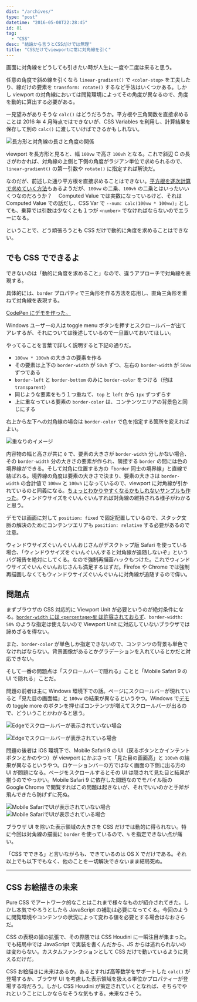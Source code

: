 ```yaml
---
dist: "/archives/"
type: "post"
datetime: "2016-05-08T22:28:45"
id: 81
tag:
  - "CSS"
desc: "結論から言うとCSSだけでは無理"
title: "CSSだけでviewportに常に対角線を引く"
---
```


画面に対角線をどうしても引きたい時が人生に一度や二度は来ると思う。

任意の角度で斜め線を引くなら `linear-gradient()` で `<color-stop>` を工夫したり、線だけの要素を `transform: rotate()` するなど手法はいくつかある。しかし viewport の対角線においては閲覧環境によってその角度が異なるので、角度を動的に算出する必要がある。

一見望みがありそうな `calc()` はどうだろうか。平方根や三角関数を直接求めることは 2016 年 4 月時点ではできないが、CSS Variables を利用し、計算結果を保存して別の `calc()` に渡していけばできるかもしれない。

![長方形と対角線の長さと角度の関係](/image/pure-css-diagonal-line/length-and-angle.webp)

viewport を長方形と見ると、幅 `100vw` で高さ `100vh` となる。これで斜辺 C の長さがわかれば、対角線の上側と下側の角度がラジアン単位で求められるので、`linear-gradient()` の第一引数や `rotate()` に指定すれば解決だ。

なのだが、前述した通り平方根を直接求めることはできない。[平方根を逐次計算で求めていく方法](http://izumi-math.jp/M_Kitamura/tikuji/tikuji.htm)もあるようだが、`100vw` の二乗、`100vh` の二乗とはいったいいくつなのだろうか？　 Computed Value では実数になっているけど、それは Computed Value での話だし、CSS Var で `--num: calc(100vw * 100vw);` としても、乗算では引数は少なくとも１つが `<number>` でなければならないのでエラーになる。

ということで、どう頑張ろうとも CSS だけで動的に角度を求めることはできない。

## でも CSS でできるよ

できないのは「動的に角度を求めること」なので、違うアプローチで対角線を表現する。

具体的には、`border` プロパティで三角形を作る方法を応用し、直角三角形を重ねて対角線を表現する。

[CodePen にデモを作った。](http://s.codepen.io/o_ti/debug/redWXp)

Windows ユーザーの人は toggle menu ボタンを押すとスクロールバーが出てアレするが、それについては後述しているので一旦置いておいてほしい。

やってることを言葉で詳しく説明すると下記の通りだ。

- `100vw * 100vh` の大きさの要素を作る
- その要素は上下の `border-width` が `50vh` ずつ、左右の `border-width` が `50vw` ずつである
- `border-left` と `border-bottom` のみに `border-color` をつける（他は `transparent`）
- 同じような要素をもう１つ重ねて、`top` と `left` から `1px` ずつずらす
- 上に重なっている要素の `border-color` は、コンテンツエリアの背景色と同じにする

右上から左下への対角線の場合は `border-color` で色を指定する箇所を変えればよい。

![重なりのイメージ](/image/pure-css-diagonal-line/layer-image.webp)

内容物の幅と高さが共に `0` で、要素の大きさが `border-width` 分しかない場合、その `border-width` 分の大きさの要素が作られ、隣接する `border` の間には色の境界線ができる。そして対角に位置する方の「`border` 同士の境界線」と直線で結ばれる。境界線の角度は要素の大きさで決まり、要素の大きさは `border-width` の合計値で `100vw` と `100vh` になっているので、viewport に対角線が引かれているのと同義になる。[ちょっとわかりやすくなるかもしれないサンプルも作った](http://s.codepen.io/o_ti/debug/ONEXbK)。ウィンドウサイズをぐいんぐいんすれば対角線の維持される様子がわかると思う。

デモでは画面に対して `position: fixed` で固定配置しているので、スタック文脈の解決のためにコンテンツエリアも `position: relative` する必要があるので注意。

ウィンドウサイズぐいんぐいんおじさんがデスクトップ版 Safari を使っている場合、「ウィンドウサイズをぐいんぐいんすると対角線が追随しないぞ」というバグ報告を絶対にしてくる。なので強制再描画ハックもつけた。これでウィンドウサイズぐいんぐいんおじさんも満足するはずだ。Firefox や Chrome では強制再描画しなくてもウィンドウサイズぐいんぐいんに対角線が追随するので偉い。

## 問題点

まずブラウザの CSS 対応的に Viewport Unit が必要というのが絶対条件になる。[`border-width` には `<percentage>型` は許容されておらず](https://www.w3.org/TR/CSS22/box.html#value-def-border-width)、`border-width: 50%` のような指定は使えないので Viewport Unit に対応していないブラウザでは諦めざるを得ない。

また、`border-color` が単色しか指定できないので、コンテンツの背景も単色でなければならない。背景画像があるとかグラデーションを入れているとかだと対応できない。

そして一番の問題点は「スクロールバーで隠れる」ことと「Mobile Safari 9 の UI で隠れる」ことだ。

問題の前者は主に Windows 環境下での話。ページにスクロールバーが現れていると「見た目の画面幅」と `100vw` の結果が異なるというやつ。Windows で[デモ](http://s.codepen.io/o_ti/debug/redWXp)の toggle more のボタンを押せばコンテンツが増えてスクロールバーが出るので、どういうことかわかると思う。

![Edgeでスクロールバーが表示されていない場合](/image/pure-css-diagonal-line/edge-no-scrollbar.webp)

![Edgeでスクロールバーが表示されている場合](/image/pure-css-diagonal-line/edge-has-scrollbar.webp)

問題の後者は iOS 環境下で、Mobile Safari 9 の UI（戻るボタンとかインテントボタンとかのやつ）が viewport にかぶさって「見た目の画面高」と `100vh` の結果が異なるというやつ。ロケーションバーの方ではなく画面の下側に出る方の UI が問題になる。ページをスクロールするとその UI は隠されて見た目と結果が揃うのでやっかい。Mobile Safari 9 に依存した問題なのでモバイル版の Google Chrome で閲覧すればこの問題は起きないが、それでいいのかと手斧が飛んできたら防げずに死ぬ。

![Mobile SafariでUIが表示されていない場合](/image/pure-css-diagonal-line/mobile-safari-no-gui.webp) ![Mobile SafariでUIが表示されている場合](/image/pure-css-diagonal-line/mobile-safari-has-gui.webp)

ブラウザ UI を除いた表示領域の大きさを CSS だけでは動的に得られない。特に今回は対角線の描画に `border` を使っているので、`%` を指定できない点が痛い。

「CSS でできる」と言いながらも、できているのは OS X でだけである。それ以上でも以下でもなく、他のことを一切解決できないまま結局死ぬ。

---

## CSS お絵描きの未来

Pure CSS でアートワーク的なことはこれまで様々なものが紹介されてきた。しかし本気でやろうとしたら JavaScript の補助は必要になってくる。今回のように閲覧環境やコンテンツの状況によって変わる値を必要とする場合はなおさらだ。

CSS の表現の幅の拡張で、その界隈では CSS Houdini に一瞬注目が集まった。でも結局中では JavaScript で実装を書くんだから、JS からは逃れられないのは変わらない。カスタムファンクションとして CSS だけで動いているように見えるだけだ。

CSS お絵描きに未来はあるか。あるとすれば高等数学をサポートした `calc()` が登場するか、ブラウザ UI を考慮した表示領域を扱える単位かプロパティーが登場する時だろう。しかし CSS Houdini が策定されていくとなれば、そちらでやれということにしかならなそうな気もする。未来なさそう。
